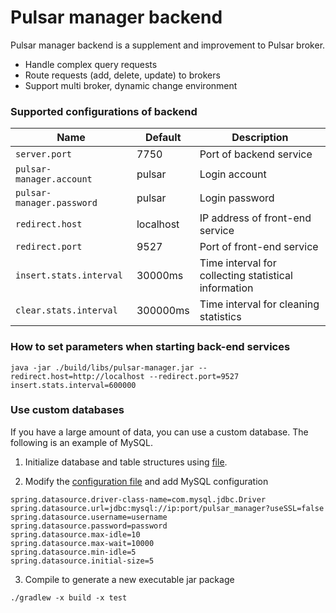 # Pulsar manager backend

Pulsar manager backend is a supplement and improvement to Pulsar broker.

* Handle complex query requests
* Route requests (add, delete, update) to brokers
* Support multi broker, dynamic change environment

### Supported configurations of backend 

| Name | Default |Description
| ------- | ------- | ------- |
| `server.port` | 7750 | Port of backend service |
| `pulsar-manager.account` | pulsar | Login account |
| `pulsar-manager.password` | pulsar | Login password |
| `redirect.host` | localhost | IP address of front-end service |
| `redirect.port` | 9527 | Port of front-end service |
| `insert.stats.interval` | 30000ms | Time interval for collecting statistical information |
| `clear.stats.interval` | 300000ms | Time interval for cleaning statistics |

### How to set parameters when starting back-end services

```
java -jar ./build/libs/pulsar-manager.jar --redirect.host=http://localhost --redirect.port=9527 insert.stats.interval=600000
```

### Use custom databases

If you have a large amount of data, you can use a custom database. The following is an example of MySQL.   

1. Initialize database and table structures using [file](https://github.com/streamnative/pulsar-manager/tree/master/src/main/resources/META-INF/sql/mysql-schema.sql).

2. Modify the [configuration file](https://github.com/streamnative/pulsar-manager/blob/master/src/main/resources/application.properties) and add MySQL configuration

```
spring.datasource.driver-class-name=com.mysql.jdbc.Driver
spring.datasource.url=jdbc:mysql://ip:port/pulsar_manager?useSSL=false
spring.datasource.username=username
spring.datasource.password=password
spring.datasource.max-idle=10
spring.datasource.max-wait=10000
spring.datasource.min-idle=5
spring.datasource.initial-size=5
```

3. Compile to generate a new executable jar package

```
./gradlew -x build -x test
```
